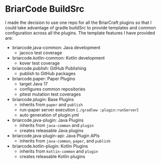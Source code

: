 # BriarCode BuildSrc
I made the decision to use one repo for all the BriarCraft plugins so that I could take advantage of gradle buildSrc to
provide templates and common configuration across all the plugins. The template features I have provided are:

* briarcode.java-common: Java development
  * jacoco test coverage
* briarcode.kotlin-common: Kotlin development
  * kover test coverage
* briarcode.publish: GitHub Publishing
  * publish to GitHub packages
* briarcode.paper: Paper Plugins
  * target Java 17
  * configures common repositories
  * pitest mutation test coverages
* briarcode.plugin: Base Plugins
  * inherits from `paper` and `publish`
  * run-paper server execution (`./gradlew :plugin:runServer`)
  * auto generation of plugin.yml
* briarcode.java-plugin: Java Plugins
  * inherits from `java-common` and `plugin`
  * creates releasable Java plugins
* briarcode.java-plugin-api: Java Plugin APIs
  * inherits from `java-common`, `paper`, and `publish`
* briarcode.kotlin-plugin: Kotlin Plugins
  * inherits from `kotlin-common` and `plugin`
  * creates releasable Kotlin plugins
